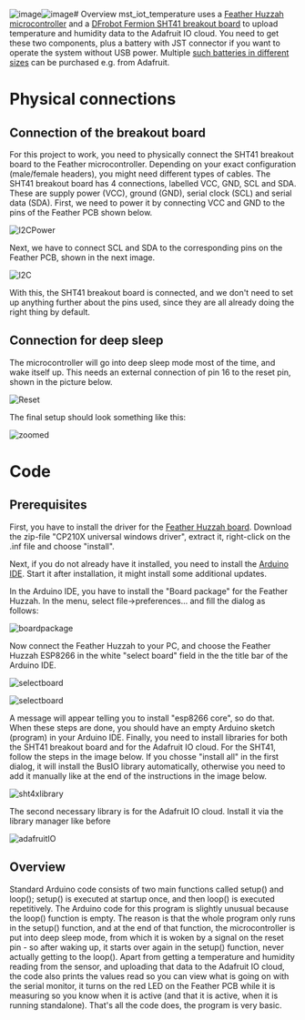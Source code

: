![image](https://github.com/user-attachments/assets/2f2804c4-a2b2-49c6-acb2-061c1e15fd16)![image](https://github.com/user-attachments/assets/5b98e522-11a6-4b16-afea-187e74aa404a)# Overview
mst_iot_temperature uses a [Feather Huzzah microcontroller](https://www.adafruit.com/product/2821) and a [DFrobot Fermion SHT41 breakout 
board](https://www.dfrobot.com/product-2437.html) to upload temperature and humidity data to the Adafruit IO cloud. You need to get these two components, plus a battery with JST connector if you want to operate the system without USB power. Multiple [such batteries in different sizes](https://www.adafruit.com/product/2011) can be purchased e.g. from Adafruit. 
# Physical connections
## Connection of the breakout board
For this project to work, you need to physically connect the SHT41 breakout board to the Feather microcontroller. Depending on your exact configuration (male/female headers), you might need different types of cables. The SHT41 breakout board has 4 connections, labelled VCC, GND, SCL and SDA. These are supply power (VCC), ground (GND), serial clock (SCL) and serial data (SDA). First, we need to power it by connecting VCC and GND to the pins of the Feather PCB shown below. 

![I2CPower](https://github.com/user-attachments/assets/8dbe8aa7-1b3e-43a2-95c2-d43b5c664d08)

Next, we have to connect SCL and SDA to the corresponding pins on the Feather PCB, shown in the next image.

![I2C](https://github.com/user-attachments/assets/32114353-9b83-40c1-9842-c613962e0f6c)

With this, the SHT41 breakout board is connected, and we don't need to set up anything further about the pins used, since they are all already doing the right thing by default. 
## Connection for deep sleep
The microcontroller will go into deep sleep mode most of the time, and wake itself up. This needs an external connection of pin 16 to the reset pin, shown in the picture below.

![Reset](https://github.com/user-attachments/assets/277907f8-d2f5-4613-80e5-d13fb08def17)

The final setup should look something like this: 

![zoomed](https://github.com/user-attachments/assets/47d9a9d1-d44b-4868-b142-c64e246a3625)

# Code
## Prerequisites

First, you have to install the driver for the [Feather Huzzah board](http://www.silabs.com/products/development-tools/software/usb-to-uart-bridge-vcp-drivers). Download the zip-file "CP210X universal windows driver", extract it, right-click on the .inf file and choose "install". 

Next, if you do not already have it installed, you need to install the [Arduino IDE](http://www.arduino.cc/en/Main/Software). Start it after installation, it might install some additional updates. 

In the Arduino IDE, you have to install the "Board package" for the Feather Huzzah. In the menu, select file->preferences... and fill the dialog as follows:

![boardpackage](https://github.com/user-attachments/assets/0078a219-0d18-46d0-9e08-942504813f2f)

Now connect the Feather Huzzah to your PC, and choose the Feather Huzzah ESP8266 in the white "select board" field in the the title bar of the Arduino IDE.

![selectboard](https://github.com/user-attachments/assets/a6e242d7-a16e-412f-998f-6b879e6cec3e)

![selectboard](https://github.com/user-attachments/assets/977a9a13-5195-4140-a191-4fc3005e734f)

A message will appear telling you to install "esp8266 core", so do that. When these steps are done, you should have an empty Arduino sketch (program) in your Arduino IDE. 
Finally, you need to install libraries for both the SHT41 breakout board and for the Adafruit IO cloud. For the SHT41, follow the steps in the image below. If you chosse "install all" in the first dialog, it will install the BusIO library automatically, otherwise you need to add it manually like at the end of the instructions in the image below. 

![sht4xlibrary](https://github.com/user-attachments/assets/e0cf72af-e66a-4989-a128-83bb75c9d8f6)

The second necessary library is for the Adafruit IO cloud. Install it via the library manager like before

![adafruitIO](https://github.com/user-attachments/assets/0168af89-52e6-4bd3-b0b6-d16cc08ec859)

## Overview
Standard Arduino code consists of two main functions called setup() and loop(); setup() is executed at startup once, and then loop() is executed repetitively. 
The Arduino code for this program is slightly unusual because the loop() function is empty. The reason is that the whole program only runs in the setup() function, and at the end of that function, the microcontroller is put into deep sleep mode, from which it is woken by a signal on the reset pin - so after waking up, it starts over again in the setup() function,  never actually getting to the loop().
Apart from getting a temperature and humidity reading from the sensor, and uploading that data to the Adafruit IO cloud, the code also prints the values read so you can view what is going on with the serial monitor, it turns on the red LED on the Feather PCB while it is measuring so you know when it is active (and that it is active, when it is running standalone). That's all the code does, the program is very basic. 

